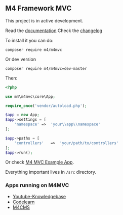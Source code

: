 ## M4 Framework MVC

This project is in active development. 

Read the [documentation](https://matoo125.github.io/m4mvc/)
Check the [changelog](https://github.com/Matoo125/m4mvc/blob/master/changelog.md)


To install it you can do:
```
composer require m4/m4mvc
```

Or dev version
```
composer require m4/m4mvc=dev-master
```

Then:

```php
<?php

use m4\m4mvc\core\App;

require_once('vendor/autoload.php');

$app = new App;
$app->settings = [
	'namespace'	=>	'your\\app\\namespace'
];

$app->paths = [
	'controllers'	=>	'your/path/to/controllers'
];
$app->run();


```

Or check [M4 MVC Example App](https://github.com/Matoo125/M4MVC-Example-App).


Everything important lives in `/src` directory. 



### Apps running on M4MVC
- [Youtube-Knowledgebase](https://github.com/Matoo125/Youtube-Knowledgebase)
- [Codelearn](https://github.com/Matoo125/m4codelearn)
- [M4CMS](https://github.com/Matoo125/M4CMS)